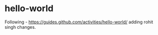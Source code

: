 # hello-world
Following - https://guides.github.com/activities/hello-world/
adding rohit singh changes.
